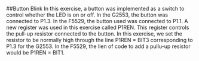 ##Button Blink 
In this exercise, a button was implemented as a switch to control whether the LED is on or off. In the G2553, the button was connected to P1.3. In the F5529, the button used was connected to P1.1. 
A new register was used in this exercise called P1REN. This register controls the pull-up resistor connected to the button. In this exercise, we set the resistor to be normally high through the line P1REN = BIT3 corresponding to P1.3 for the G2553. In the F5529, the lien of code to add a pullu-up resistor would be P1REN = BIT1. 
